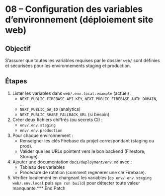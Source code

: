 # 08 – Configuration des variables d’environnement (déploiement site web)

## Objectif
S’assurer que toutes les variables requises par le dossier `web/` sont définies et sécurisées pour les environnements staging et production.

## Étapes
1. Lister les variables dans `web/.env.local.example` (actuel) :
   - `NEXT_PUBLIC_FIREBASE_API_KEY`, `NEXT_PUBLIC_FIREBASE_AUTH_DOMAIN`, …
   - `NEXT_PUBLIC_GA_ID` (analytics)
   - `NEXT_PUBLIC_SHARE_FALLBACK_URL` (si besoin)
2. Créer deux fichiers chiffrés (ou secrets CI) :
   - `env/.env.staging`
   - `env/.env.production`
3. Pour chaque environnement :
   - Renseigner les clés Firebase du projet correspondant (staging ou prod).
   - Valider que les URLs pointent vers le bon backend (Firestore, Storage).
4. Ajouter une documentation `docs/deployment/env.md` avec :
   - Tableau des variables
   - Procédure de rotation (comment regénérer une clé Firebase).
5. Vérifier localement en chargeant les variables (`cp env/.env.staging web/.env.local` puis `npm run build`) pour détecter toute valeur manquante.*** End Patch
